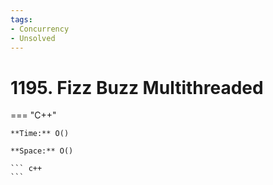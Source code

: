 ```yaml
---
tags:
- Concurrency
- Unsolved
---
```



# 1195. Fizz Buzz Multithreaded

=== "C++"

    **Time:** O()

    **Space:** O()

    ``` c++
    ```